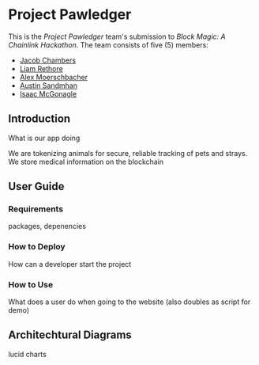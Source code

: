 # Project Pawledger

This is the _Project Pawledger_ team's submission to _Block Magic: A Chainlink Hackathon_. The team consists of five (5) members: 
* [Jacob Chambers](https://github.com/chambsbond)
* [Liam Rethore](https://github.com/liamliam2020)
* [Alex Moerschbacher](https://github.com/alexmoerschbacher)
* [Austin Sandmhan](https://github.com/sandmhan)
* [Isaac McGonagle](https://github.com/ikemcgon)

## Introduction

What is our app doing

We are tokenizing animals for secure, reliable tracking of pets and strays. We store medical information on the blockchain


## User Guide

### Requirements

packages, depenencies


### How to Deploy

How can a developer start the project

### How to Use

What does a user do when going to the website (also doubles as script for demo)

## Architechtural Diagrams

lucid charts